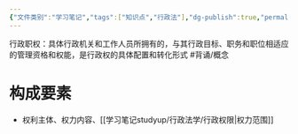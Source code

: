 ```yaml
---
{"文件类别":"学习笔记","tags":["知识点","行政法"],"dg-publish":true,"permalink":"/学习笔记studyup/行政法学/行政职权/","dgPassFrontmatter":true,"created":"2024-09-12T15:47:05.321+08:00","updated":"2024-12-05T14:41:42.125+08:00"}
---
```


行政职权：具体行政机关和工作人员所拥有的，与其行政目标、职务和职位相适应的管理资格和权能，是行政权的具体配置和转化形式 #背诵/概念 
# 构成要素
- 权利主体、权力内容、[[学习笔记studyup/行政法学/行政权限\|权力范围]]
